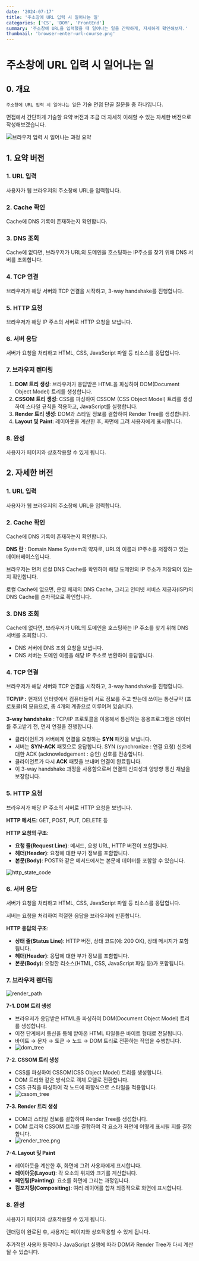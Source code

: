 ```yaml
---
date: '2024-07-17'
title: '주소창에 URL 입력 시 일어나는 일'
categories: ['CS', 'DOM', 'FrontEnd']
summary: '주소창에 URL을 입력했을 때 일어나는 일을 간략하게, 자세하게 확인해보자.'
thumbnail: 'browser-enter-url-course.png'
---
```


# 주소창에 URL 입력 시 일어나는 일

## 0. 개요

`주소창에 URL 입력 시 일어나는 일`은 기술 면접 단골 질문들 중 하나입니다.

면접에서 간단하게 기술할 요약 버전과 조금 더 자세히 이해할 수 있는 자세한 버전으로 작성해보겠습니다.

![브라우저 입력 시 일어나는 과정 요약](browser-enter-url-course.png)

## 1. 요약 버전

### 1. URL 입력

사용자가 웹 브라우저의 주소창에 URL을 입력합니다.

### 2. Cache 확인

Cache에 DNS 기록이 존재하는지 확인합니다.

### 3. DNS 조회

Cache에 없다면, 브라우저가 URL의 도메인을 호스팅하는 IP주소를 찾기 위해 DNS 서버를 조회합니다.

### 4. TCP 연결

브라우저가 해당 서버와 TCP 연결을 시작하고, 3-way handshake를 진행합니다.

### 5. HTTP 요청

브라우저가 해당 IP 주소의 서버로 HTTP 요청을 보냅니다.

### 6. 서버 응답

서버가 요청을 처리하고 HTML, CSS, JavaScript 파일 등 리소스를 응답합니다.

### 7. 브라우저 렌더링

1. **DOM 트리 생성**: 브라우저가 응답받은 HTML을 파싱하여 DOM(Document Object Model) 트리를 생성합니다.
2. **CSSOM 트리 생성**: CSS를 파싱하여 CSSOM (CSS Object Model) 트리를 생성하여 스타일 규칙을 적용하고, JavaScript를 실행합니다.
3. **Render 트리 생성**: DOM과 스타일 정보를 결합하여 Render Tree를 생성합니다.
4. **Layout 및 Paint**: 레이아웃을 계산한 후, 화면에 그려 사용자에게 표시합니다.

### 8. 완성

사용자가 페이지와 상호작용할 수 있게 됩니다.

## 2. 자세한 버전

### 1. URL 입력

사용자가 웹 브라우저의 주소창에 URL을 입력합니다.

### 2. Cache 확인

Cache에 DNS 기록이 존재하는지 확인합니다.

**DNS 란** : Domain Name System의 약자로, URL의 이름과 IP주소를 저장하고 있는 데이터베이스입니다.

브라우저는 먼저 로컬 DNS Cache를 확인하여 해당 도메인의 IP 주소가 저장되어 있는지 확인합니다.

로컬 Cache에 없으면, 운영 체제의 DNS Cache, 그리고 인터넷 서비스 제공자(ISP)의 DNS Cache를 순차적으로 확인합니다.

### 3. DNS 조회

Cache에 없다면, 브라우저가 URL의 도메인을 호스팅하는 IP 주소를 찾기 위해 DNS 서버를 조회합니다.

- DNS 서버에 DNS 조회 요청을 보냅니다.
- DNS 서버는 도메인 이름을 해당 IP 주소로 변환하여 응답합니다.

### 4. TCP 연결

브라우저가 해당 서버와 TCP 연결을 시작하고, 3-way handshake를 진행합니다.

**TCP/IP :** 현재의 인터넷에서 컴퓨터들이 서로 정보를 주고 받는데 쓰이는 통신규약 (프로토콜)의 모음으로, 총 4개의 계층으로 이루어져 있습니다.

**3-way handshake** : TCP/IP 프로토콜을 이용해서 통신하는 응용프로그램은 데이터를 주고받기 전, 먼저 연결을 진행합니다.

- 클라이언트가 서버에게 연결을 요청하는 **SYN** 패킷을 보냅니다.
- 서버는 **SYN-ACK** 패킷으로 응답합니다. SYN (synchronize : 연결 요청) 신호에 대한 ACK (acknowledgement : 승인) 신호를 전송합니다.
- 클라이언트가 다시 **ACK** 패킷을 보내며 연결이 완료됩니다.
- 이 3-way handshake 과정을 사용함으로써 연결의 신뢰성과 양방향 통신 채널을 보장합니다.

### 5. HTTP 요청

브라우저가 해당 IP 주소의 서버로 HTTP 요청을 보냅니다.

**HTTP 메서드**: GET, POST, PUT, DELETE 등

**HTTP 요청의 구조**:

- **요청 줄(Request Line)**: 메서드, 요청 URL, HTTP 버전이 포함됩니다.
- **헤더(Header)**: 요청에 대한 부가 정보를 포함합니다.
- **본문(Body)**: POST와 같은 메서드에서는 본문에 데이터를 포함할 수 있습니다.

![http_state_code](http-state-code.png)

### 6. 서버 응답

서버가 요청을 처리하고 HTML, CSS, JavaScript 파일 등 리소스를 응답합니다.

서버는 요청을 처리하여 적절한 응답을 브라우저에 반환합니다.

**HTTP 응답의 구조**:

- **상태 줄(Status Line)**: HTTP 버전, 상태 코드(예: 200 OK), 상태 메시지가 포함됩니다.
- **헤더(Header)**: 응답에 대한 부가 정보를 포함합니다.
- **본문(Body)**: 요청한 리소스(HTML, CSS, JavaScript 파일 등)가 포함됩니다.

### 7. 브라우저 렌더링

![render_path](render-path.png)

**7-1. DOM 트리 생성**

- 브라우저가 응답받은 HTML을 파싱하여 DOM(Document Object Model) 트리를 생성합니다.
- 이전 단계에서 통신을 통해 받아온 HTML 파일들은 바이트 형태로 전달됩니다.
- 바이트 → 문자 → 토큰 → 노드 → DOM 트리로 전환하는 작업을 수행합니다.
- ![dom_tree](dom-tree.png)

**7-2. CSSOM 트리 생성**

- CSS를 파싱하여 CSSOM(CSS Object Model) 트리를 생성합니다.
- DOM 트리와 같은 방식으로 객체 모델로 전환합니다.
- CSS 규칙을 파싱하여 각 노드에 하향식으로 스타일을 적용합니다.
- ![cssom_tree](cssom-tree.png)

**7-3. Render 트리 생성**

- DOM과 스타일 정보를 결합하여 Render Tree를 생성합니다.
- DOM 트리와 CSSOM 트리를 결합하여 각 요소가 화면에 어떻게 표시될 지를 결정합니다.
- ![render_tree.png](render-tree.png)

**7-4. Layout 및 Paint**

- 레이아웃을 계산한 후, 화면에 그려 사용자에게 표시합니다.
- **레이아웃(Layout)**: 각 요소의 위치와 크기를 계산합니다.
- **페인팅(Painting)**: 요소를 화면에 그리는 과정입니다.
- **컴포지팅(Compositing)**: 여러 레이어를 합쳐 최종적으로 화면에 표시합니다.

### 8. 완성

사용자가 페이지와 상호작용할 수 있게 됩니다.

렌더링이 완료된 후, 사용자는 페이지와 상호작용할 수 있게 됩니다.

추가적인 사용자 동작이나 JavaScript 실행에 따라 DOM과 Render Tree가 다시 계산될 수 있습니다.
